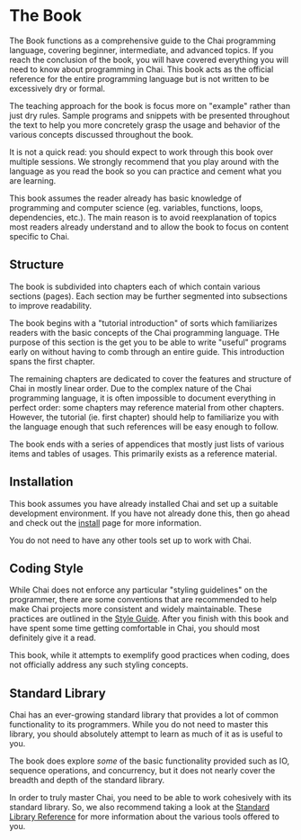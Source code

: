 # The Book

The Book functions as a comprehensive guide to the Chai programming language,
covering beginner, intermediate, and advanced topics.  If you reach the
conclusion of the book, you will have covered everything you will need to know
about programming in Chai.  This book acts as the official reference for the
entire programming language but is not written to be excessively dry or formal.

The teaching approach for the book is focus more on "example" rather than just
dry rules.  Sample programs and snippets with be presented throughout the text
to help you more concretely grasp the usage and behavior of the various concepts
discussed throughout the book.

It is not a quick read: you should expect to work through this book over
multiple sessions.  We strongly recommend that you play around with the language
as you read the book so you can practice and cement what you are learning.  

This book assumes the reader already has basic knowledge of programming and
computer science (eg. variables, functions, loops, dependencies, etc.).  The
main reason is to avoid reexplanation of topics most readers already understand
and to allow the book to focus on content specific to Chai.

## Structure

The book is subdivided into chapters each of which contain various sections
(pages). Each section may be further segmented into subsections to improve
readability.

The book begins with a "tutorial introduction" of sorts which familiarizes
readers with the basic concepts of the Chai programming language.  THe purpose
of this section is the get you to be able to write "useful" programs early on
without having to comb through an entire guide.  This introduction spans the
first chapter.

The remaining chapters are dedicated to cover the features and structure of Chai
in mostly linear order.  Due to the complex nature of the Chai programming
language, it is often impossible to document everything in perfect order: some
chapters may reference material from other chapters.  However, the tutorial (ie.
first chapter) should help to familiarize you with the language enough that such
references will be easy enough to follow.

The book ends with a series of appendices that mostly just lists of various
items and tables of usages.  This primarily exists as a reference material.

## Installation

This book assumes you have already installed Chai and set up a suitable
development environment.  If you have not already done this, then go ahead and
check out the [install](/install) page for more information.  

You do not need to have any other tools set up to work with Chai. 

## Coding Style

While Chai does not enforce any particular "styling guidelines" on the
programmer, there are some conventions that are recommended to help make Chai
projects more consistent and widely maintainable.  These practices are outlined
in the [Style Guide](/docs/style-guide).  After you finish with this book and
have spent some time getting comfortable in Chai, you should most definitely
give it a read.

This book, while it attempts to exemplify good practices when coding, does not
officially address any such styling concepts. 

## Standard Library

Chai has an ever-growing standard library that provides a lot of common functionality
to its programmers.  While you do not need to master this library, you should
absolutely attempt to learn as much of it as is useful to you.  

The book does explore *some* of the basic functionality provided such as IO, sequence
operations, and concurrency, but it does not nearly cover the breadth and depth of
the standard library.  

In order to truly master Chai, you need to be able to work cohesively with its
standard library.  So, we also recommend taking a look at the 
[Standard Library Reference](/packages/std) for more information about the
various tools offered to you.